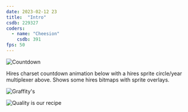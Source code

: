 ```yaml
---
date: 2023-02-12 23
title:  "Intro"
csdb: 229327
coders:
  - name: "Cheesion"
    csdb: 391
fps: 50
---
```

![Countdown](/c64wrd/graffity/justinblue/intro_countdown.png)

Hires charset countdown animation below with a hires sprite circle/year multiplexer above. Shows some hires bitmaps with sprite overlays.

<!--more-->

![Graffity's](/c64wrd/graffity/justinblue/intro_old_fashioned.png)

![Quality is our recipe](/c64wrd/graffity/justinblue/intro_quality.png)
